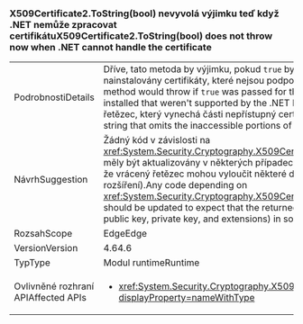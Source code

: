 ### <a name="x509certificate2tostringbool-does-not-throw-now-when-net-cannot-handle-the-certificate"></a><span data-ttu-id="3cfcf-101">X509Certificate2.ToString(bool) nevyvolá výjimku teď když .NET nemůže zpracovat certifikátu</span><span class="sxs-lookup"><span data-stu-id="3cfcf-101">X509Certificate2.ToString(bool) does not throw now when .NET cannot handle the certificate</span></span>

|   |   |
|---|---|
|<span data-ttu-id="3cfcf-102">Podrobnosti</span><span class="sxs-lookup"><span data-stu-id="3cfcf-102">Details</span></span>|<span data-ttu-id="3cfcf-103">Dříve, tato metoda by výjimku, pokud <code>true</code> byl předán pro parametr podrobné a k dispozici nebyly nainstalovány certifikáty, které nejsou podporované rozhraním .NET Framework.</span><span class="sxs-lookup"><span data-stu-id="3cfcf-103">Previously, this method would throw if <code>true</code> was passed for the verbose parameter and there were certificates installed that weren't supported by the .NET Framework.</span></span> <span data-ttu-id="3cfcf-104">Metoda bude nyní úspěšné a vrátit platný řetězec, který vynechá části nepřístupný certifikátu.</span><span class="sxs-lookup"><span data-stu-id="3cfcf-104">Now, the method will succeed and return a valid string that omits the inaccessible portions of the certificate.</span></span>|
|<span data-ttu-id="3cfcf-105">Návrh</span><span class="sxs-lookup"><span data-stu-id="3cfcf-105">Suggestion</span></span>|<span data-ttu-id="3cfcf-106">Žádný kód v závislosti na <xref:System.Security.Cryptography.X509Certificates.X509Certificate2.ToString(System.Boolean)> by měly být aktualizovány v některých případech, ve kterých rozhraní API by mít dřív vyvolala očekávat, že vrácený řetězec mohou vyloučit některé data certifikátu (například veřejný klíč, privátní klíč a rozšíření).</span><span class="sxs-lookup"><span data-stu-id="3cfcf-106">Any code depending on <xref:System.Security.Cryptography.X509Certificates.X509Certificate2.ToString(System.Boolean)> should be updated to expect that the returned string may exclude some certificate data (such as public key, private key, and extensions) in some cases in which the API would have previously thrown.</span></span>|
|<span data-ttu-id="3cfcf-107">Rozsah</span><span class="sxs-lookup"><span data-stu-id="3cfcf-107">Scope</span></span>|<span data-ttu-id="3cfcf-108">Edge</span><span class="sxs-lookup"><span data-stu-id="3cfcf-108">Edge</span></span>|
|<span data-ttu-id="3cfcf-109">Version</span><span class="sxs-lookup"><span data-stu-id="3cfcf-109">Version</span></span>|<span data-ttu-id="3cfcf-110">4.6</span><span class="sxs-lookup"><span data-stu-id="3cfcf-110">4.6</span></span>|
|<span data-ttu-id="3cfcf-111">Typ</span><span class="sxs-lookup"><span data-stu-id="3cfcf-111">Type</span></span>|<span data-ttu-id="3cfcf-112">Modul runtime</span><span class="sxs-lookup"><span data-stu-id="3cfcf-112">Runtime</span></span>|
|<span data-ttu-id="3cfcf-113">Ovlivněné rozhraní API</span><span class="sxs-lookup"><span data-stu-id="3cfcf-113">Affected APIs</span></span>|<ul><li><xref:System.Security.Cryptography.X509Certificates.X509Certificate2.ToString(System.Boolean)?displayProperty=nameWithType></li></ul>|


